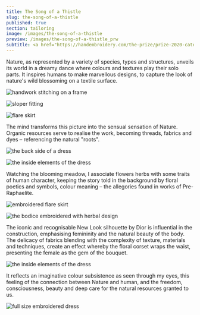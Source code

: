```yaml
---
title: The Song of a Thistle
slug: the-song-of-a-thistle
published: true
section: tailoring
image: /images/the-song-of-a-thistle
preview: /images/the-song-of-a-thistle_prw
subtitle: <a href="https://handembroidery.com/the-prize/prize-2020-categories/open-fashion-category/masha-reprintseva/" target="_blank" rel="noopener noreferrer">Aworded with Hand &amp; Lock Prize for Embroidery 2020</a><a href="https://coinstreet.org/whats-on/hand-lock-prize-embroidery-presents-embroidered-arts" target="_blank" rel="noopener noreferrer">Embroidered Arts Exhibition</a>
---
```


Nature, as represented by a variety of species, types and structures, unveils its world in a dreamy dance where colours and textures play their solo parts. It inspires humans to make marvellous designs, to capture the look of nature's wild blossoming on a textile surface.

![handwork stitching on a frame](/images/the-song-of-a-thistle_1)

![sloper fitting](/images/the-song-of-a-thistle_2)

![flare skirt](/images/the-song-of-a-thistle_3)

The mind transforms this picture into the sensual sensation of Nature. Organic resources serve to realise the work, becoming threads, fabrics and dyes – referencing the natural "roots".

![the back side of a dress](/images/the-song-of-a-thistle_4)

![the inside elements of the dress](/images/the-song-of-a-thistle_5)

Watching the blooming meadow, I associate flowers herbs with some traits of human character, keeping the story told in the background by floral poetics and symbols, colour meaning – the allegories found in works of Pre-Raphaelite.

![embroidered flare skirt](/images/the-song-of-a-thistle_6)

![the bodice embroidered with herbal design](/images/the-song-of-a-thistle_7)

The iconic and recognisable New Look silhouette by Dior is influential in the construction, emphasising femininity and the natural beauty of the body. The delicacy of fabrics blending with the complexity of texture, materials and techniques, create an effect whereby the floral corset wraps the waist, presenting the female as the gem of the bouquet.

![the inside elements of the dress](/images/the-song-of-a-thistle_8)

It reflects an imaginative colour subsistence as seen through my eyes, this feeling of the connection between Nature and human, and the freedom, consciousness, beauty and deep care for the natural resources granted to us.

![full size embroidered dress](/images/the-song-of-a-thistle_9)
